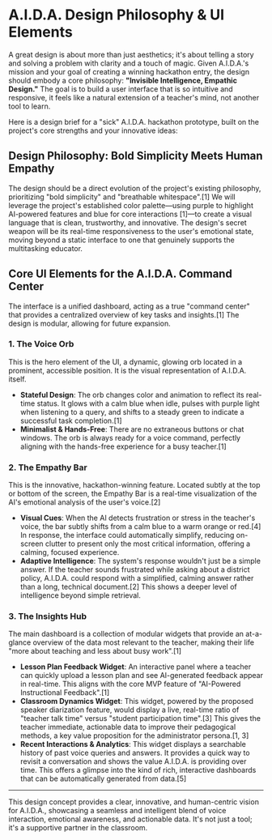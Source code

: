 # A.I.D.A. Design Philosophy & UI Elements

A great design is about more than just aesthetics; it's about telling a story and solving a problem with clarity and a touch of magic. Given A.I.D.A.'s mission and your goal of creating a winning hackathon entry, the design should embody a core philosophy: **"Invisible Intelligence, Empathic Design."** The goal is to build a user interface that is so intuitive and responsive, it feels like a natural extension of a teacher's mind, not another tool to learn.

Here is a design brief for a "sick" A.I.D.A. hackathon prototype, built on the project's core strengths and your innovative ideas:

## Design Philosophy: Bold Simplicity Meets Human Empathy

The design should be a direct evolution of the project's existing philosophy, prioritizing "bold simplicity" and "breathable whitespace".[1] We will leverage the project's established color palette—using purple to highlight AI-powered features and blue for core interactions [1]—to create a visual language that is clean, trustworthy, and innovative. The design's secret weapon will be its real-time responsiveness to the user's emotional state, moving beyond a static interface to one that genuinely supports the multitasking educator.

## Core UI Elements for the A.I.D.A. Command Center

The interface is a unified dashboard, acting as a true "command center" that provides a centralized overview of key tasks and insights.[1] The design is modular, allowing for future expansion.

### 1. The Voice Orb

This is the hero element of the UI, a dynamic, glowing orb located in a prominent, accessible position. It is the visual representation of A.I.D.A. itself.

- **Stateful Design**: The orb changes color and animation to reflect its real-time status. It glows with a calm blue when idle, pulses with purple light when listening to a query, and shifts to a steady green to indicate a successful task completion.[1]
- **Minimalist & Hands-Free**: There are no extraneous buttons or chat windows. The orb is always ready for a voice command, perfectly aligning with the hands-free experience for a busy teacher.[1]

### 2. The Empathy Bar

This is the innovative, hackathon-winning feature. Located subtly at the top or bottom of the screen, the Empathy Bar is a real-time visualization of the AI's emotional analysis of the user's voice.[2]

- **Visual Cues**: When the AI detects frustration or stress in the teacher's voice, the bar subtly shifts from a calm blue to a warm orange or red.[4] In response, the interface could automatically simplify, reducing on-screen clutter to present only the most critical information, offering a calming, focused experience.
- **Adaptive Intelligence**: The system's response wouldn't just be a simple answer. If the teacher sounds frustrated while asking about a district policy, A.I.D.A. could respond with a simplified, calming answer rather than a long, technical document.[2] This shows a deeper level of intelligence beyond simple retrieval.

### 3. The Insights Hub

The main dashboard is a collection of modular widgets that provide an at-a-glance overview of the data most relevant to the teacher, making their life "more about teaching and less about busy work".[1]

- **Lesson Plan Feedback Widget**: An interactive panel where a teacher can quickly upload a lesson plan and see AI-generated feedback appear in real-time. This aligns with the core MVP feature of "AI-Powered Instructional Feedback".[1]
- **Classroom Dynamics Widget**: This widget, powered by the proposed speaker diarization feature, would display a live, real-time ratio of "teacher talk time" versus "student participation time".[3] This gives the teacher immediate, actionable data to improve their pedagogical methods, a key value proposition for the administrator persona.[1, 3]
- **Recent Interactions & Analytics**: This widget displays a searchable history of past voice queries and answers. It provides a quick way to revisit a conversation and shows the value A.I.D.A. is providing over time. This offers a glimpse into the kind of rich, interactive dashboards that can be automatically generated from data.[5]

---

This design concept provides a clear, innovative, and human-centric vision for A.I.D.A., showcasing a seamless and intelligent blend of voice interaction, emotional awareness, and actionable data. It's not just a tool; it's a supportive partner in the classroom.
